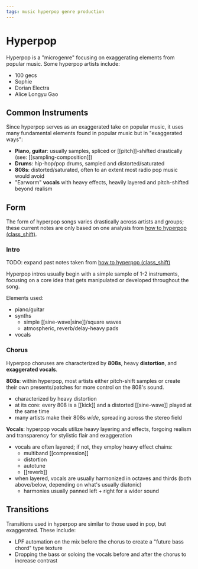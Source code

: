 ```yaml
---
tags: music hyperpop genre production
---
```


# Hyperpop

Hyperpop is a "microgenre" focusing on exaggerating elements from popular music. Some hyperpop artists include:

- 100 gecs
- Sophie
- Dorian Electra
- Alice Longyu Gao

## Common Instruments

Since hyperpop serves as an exaggerated take on popular music, it uses many fundamental elements found in popular music but in "exaggerated ways":

- **Piano, guitar**: usually samples, spliced or [[pitch]]-shifted drastically (see: [[sampling-composition]])
- **Drums**: hip-hop/pop drums, sampled and distorted/saturated
- **808s**: distorted/saturated, often to an extent most radio pop music would avoid
- "Earworm" **vocals** with heavy effects, heavily layered and pitch-shifted beyond realism

## Form

The form of hyperpop songs varies drastically across artists and groups; these current notes are only based on one analysis from [how to hyperpop (class_shift)](https://www.youtube.com/watch?v=94l5jJ200rU).

### Intro

TODO: expand past notes taken from [how to hyperpop (class_shift)](https://www.youtube.com/watch?v=94l5jJ200rU)

Hyperpop intros usually begin with a simple sample of 1-2 instruments, focusing on a core idea that gets manipulated or developed throughout the song.

Elements used:

- piano/guitar
- synths
  - simple [[sine-wave|sine]]/square waves
  - atmospheric, reverb/delay-heavy pads
- vocals

### Chorus

Hyperpop choruses are characterized by **808s**, heavy **distortion**, and **exaggerated vocals**.

**808s**: within hyperpop, most artists either pitch-shift samples or create their own presents/patches for more control on the 808's sound.

- characterized by heavy distortion
- at its core: every 808 is a [[kick]] and a distorted [[sine-wave]] played at the same time
- many artists make their 808s _wide_, spreading across the stereo field

**Vocals**: hyperpop vocals utilize heavy layering and effects, forgoing realism and transparency for stylistic flair and exaggeration

- vocals are often layered; if not, they employ heavy effect chains:
  - multiband [[compression]]
  - distortion
  - autotune
  - [[reverb]]
- when layered, vocals are usually harmonized in octaves and thirds (both above/below, depending on what's usually diatonic)
  - harmonies usually panned left + right for a wider sound

## Transitions

Transitions used in hyperpop are similar to those used in pop, but exaggerated. These include:

- LPF automation on the mix before the chorus to create a "future bass chord" type texture
- Dropping the bass or soloing the vocals before and after the chorus to increase contrast
